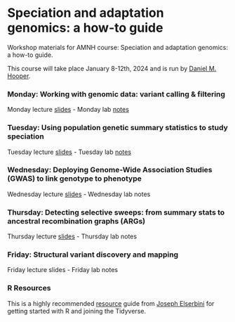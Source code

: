 # Speciation and adaptation genomics: a how-to guide
Workshop materials for AMNH course: Speciation and adaptation genomics: a how-to guide.

This course will take place January 8-12th, 2024 and is run by [Daniel M. Hooper](https://www.danielmarchooper.com).

### Monday: Working with genomic data: variant calling & filtering
Monday lecture [slides](https://docs.google.com/presentation/d/1gu-2sEs98db7-MwOs4aP1vzpApbjretlQKxehMjBsp4/edit?usp=sharing) - Monday lab [notes](https://docs.google.com/document/d/1ObNO7bg_pzvWIUycaBRTo5v2qt62pjfqel68l6hN4jg/edit?usp=sharing)

### Tuesday: Using population genetic summary statistics to study speciation
Tuesday lecture [slides](https://docs.google.com/presentation/d/1Df0_IewmTImZLZlYKYLl6KZtReMGFJjL1mDehTeTtVY/edit?usp=sharing) - Tuesday lab [notes](https://docs.google.com/document/d/1TeHecEGq5ogq26PdYrtiHpqfEAqI3wFR5Z67E-E75j8/edit?usp=sharing)

### Wednesday: Deploying Genome-Wide Association Studies (GWAS) to link genotype to phenotype
Wednesday lecture [slides](https://docs.google.com/presentation/d/1VhnGhzqpCMev42m7KpKzX_qQT_l-F-mZd0cAuhymyIE/edit?usp=sharing) - Wednesday lab notes

### Thursday: Detecting selective sweeps: from summary stats to ancestral recombination graphs (ARGs)
Thursday lecture [slides](https://docs.google.com/presentation/d/1rl2razg76FF09a-52WyfM4hwRPPflajunNWe-_vvZ04/edit?usp=sharing) - Thursday lab notes

### Friday: Structural variant discovery and mapping
Friday lecture slides - Friday lab notes

### R Resources
This is a highly recommended [resource](https://elsherbini.github.io/AMNH_R_Workshop_2023/) guide from [Joseph Elserbini](https://kwonlab.mgh.harvard.edu/project/joseph-elsherbini/) for getting started with R and joining the Tidyverse.

